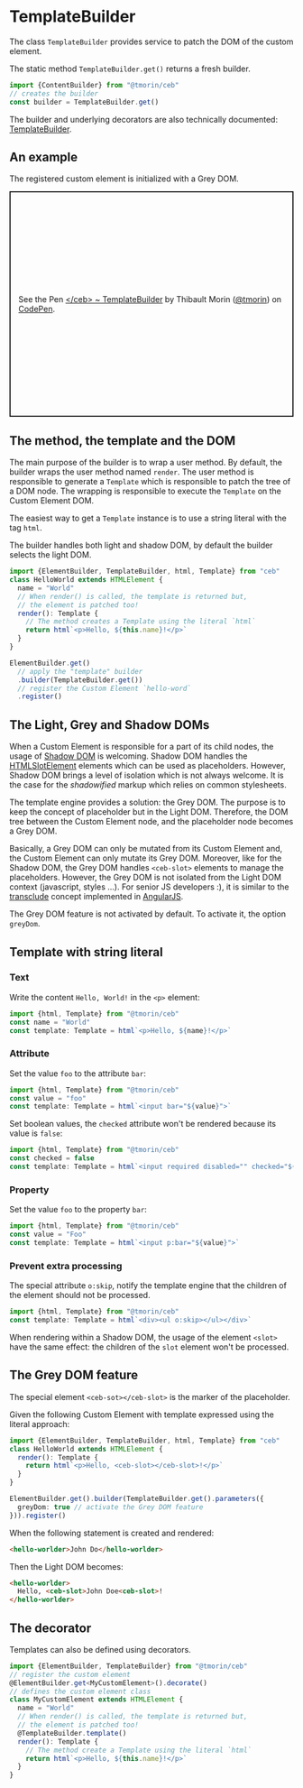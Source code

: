 # TemplateBuilder

The class `TemplateBuilder` provides service to patch the DOM of the custom element.

The static method `TemplateBuilder.get()` returns a fresh builder.

```typescript
import {ContentBuilder} from "@tmorin/ceb"
// creates the builder
const builder = TemplateBuilder.get()
```

The builder and underlying decorators are also technically documented: [TemplateBuilder](../api/classes/TemplateBuilder.html).

## An example

The registered custom element is initialized with a Grey DOM.

<p class="codepen" data-height="400" data-theme-id="light" data-default-tab="js,result" data-slug-hash="MWYjxPQ" data-editable="true" data-user="tmorin" style="height: 400px; box-sizing: border-box; display: flex; align-items: center; justify-content: center; border: 2px solid; margin: 1em 0; padding: 1em;">
  <span>See the Pen <a href="https://codepen.io/tmorin/pen/MWYjxPQ">
  &lt;/ceb&gt; ~ TemplateBuilder</a> by Thibault Morin (<a href="https://codepen.io/tmorin">@tmorin</a>)
  on <a href="https://codepen.io">CodePen</a>.</span>
</p>
<script async src="https://cpwebassets.codepen.io/assets/embed/ei.js"></script>

## The method, the template and the DOM

The main purpose of the builder is to wrap a user method.
By default, the builder wraps the user method named `render`.
The user method is responsible to generate a `Template` which is responsible to patch the tree of a DOM node.
The wrapping is responsible to execute the `Template` on the Custom Element DOM.

The easiest way to get a `Template` instance is to use a string literal with the tag `html`.

The builder handles both light and shadow DOM, by default the builder selects the light DOM.

```typescript
import {ElementBuilder, TemplateBuilder, html, Template} from "ceb"
class HelloWorld extends HTMLElement {
  name = "World"
  // When render() is called, the template is returned but,
  // the element is patched too!
  render(): Template {
    // The method creates a Template using the literal `html`
    return html`<p>Hello, ${this.name}!</p>`
  }
}

ElementBuilder.get()
  // apply the "template" builder
  .builder(TemplateBuilder.get())
  // register the Custom Element `hello-word`
  .register()
```

## The Light, Grey and Shadow DOMs

When a Custom Element is responsible for a part of its child nodes, the usage of [Shadow DOM] is welcoming.
Shadow DOM handles the [HTMLSlotElement] elements which can be used as placeholders.
However, Shadow DOM brings a level of isolation which is not always welcome.
It is the case for the _shadowified_ markup which relies on common stylesheets.

The template engine provides a solution: the Grey DOM.
The purpose is to keep the concept of placeholder but in the Light DOM.
Therefore, the DOM tree between the Custom Element node, and the placeholder node becomes a Grey DOM.

Basically, a Grey DOM can only be mutated from its Custom Element and, the Custom Element can only mutate its Grey DOM.
Moreover, like for the Shadow DOM, the Grey DOM handles `<ceb-slot>` elements to manage the placeholders.
However, the Grey DOM is not isolated from the Light DOM context (javascript, styles ...).
For senior JS developers :), it is similar to the [transclude] concept implemented in [AngularJS].

[Shadow DOM]: https://developer.mozilla.org/en-US/docs/Web/Web_Components/Using_shadow_DOM
[HTMLSlotElement]: https://developer.mozilla.org/en-US/docs/Web/HTML/Element/slot
[AngularJS]: https://angularjs.org
[transclude]: https://code.angularjs.org/1.8.2/docs/guide/directive#creating-a-directive-that-wraps-other-elements

The Grey DOM feature is not activated by default.
To activate it, the option `greyDom`.

## Template with string literal

### Text

Write the content `Hello, World!` in the `<p>` element:

```typescript
import {html, Template} from "@tmorin/ceb"
const name = "World"
const template: Template = html`<p>Hello, ${name}!</p>`
```

### Attribute

Set the value `foo` to the attribute `bar`:

```typescript
import {html, Template} from "@tmorin/ceb"
const value = "foo"
const template: Template = html`<input bar="${value}">`
```

Set boolean values, the `checked` attribute won't be rendered because its value is `false`:

```typescript
import {html, Template} from "@tmorin/ceb"
const checked = false
const template: Template = html`<input required disabled="" checked="${checked}">`
```

### Property

Set the value `foo` to the property `bar`:

```typescript
import {html, Template} from "@tmorin/ceb"
const value = "Foo"
const template: Template = html`<input p:bar="${value}">`
```

### Prevent extra processing

The special attribute `o:skip`, notify the template engine that the children of the element should not be processed.

```typescript
import {html, Template} from "@tmorin/ceb"
const template: Template = html`<div><ul o:skip></ul></div>`
```

When rendering within a Shadow DOM, the usage of the element `<slot>` have the same effect: the children of the `slot` element won't be processed.

## The Grey DOM feature

The special element `<ceb-sot></ceb-slot>` is the marker of the placeholder.

Given the following Custom Element with template expressed using the literal approach:
```typescript
import {ElementBuilder, TemplateBuilder, html, Template} from "ceb"
class HelloWorld extends HTMLElement {
  render(): Template {
    return html`<p>Hello, <ceb-slot></ceb-slot>!</p>`
  }
}

ElementBuilder.get().builder(TemplateBuilder.get().parameters({
  greyDom: true // activate the Grey DOM feature
})).register()
```

When the following statement is created and rendered:
```html
<hello-worlder>John Do</hello-worlder>
```

Then the Light DOM becomes:
```html
<hello-worlder>
  Hello, <ceb-slot>John Doe<ceb-slot>!
</hello-worlder>
```

## The decorator

Templates can also be defined using decorators.

```typescript
import {ElementBuilder, TemplateBuilder} from "@tmorin/ceb"
// register the custom element
@ElementBuilder.get<MyCustomElement>().decorate()
// defines the custom element class
class MyCustomElement extends HTMLElement {
  name = "World"
  // When render() is called, the template is returned but,
  // the element is patched too!
  @TemplateBuilder.template()
  render(): Template {
    // The method create a Template using the literal `html`
    return html`<p>Hello, ${this.name}!</p>`
  }
}
```

